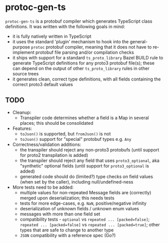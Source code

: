 # protoc-gen-ts

`protoc-gen-ts` is a protobuf compiler which generates TypeScript class definitions. It was written with the following goals in mind:

- it is fully natively written in TypeScript
- it uses the standard 'plugin' mechanism to hook into the general-purpose `protoc` protobuf compiler, meaning that it does not have to re-implement protobuf file parsing and/or compilation checks
- it ships with support for a standard `ts_proto_library` Bazel BUILD rule to generate TypeScript definitions for any proto3 protobuf file(s); these can depend on the output of other `ts_proto_library` rules in other source trees
- it generates clean, correct type definitions, with all fields containing the correct proto3 default values

## TODO

- Cleanup:
  - Transpiler code determines whether a field is a Map in several places; this should be consolidated
- Features:
  - `toJson()` is supported, but `fromJson()` is not
  - `toJson()` support for "special" protobuf types e.g. `Any`
- Correctness/validation additions:
  - the transpiler should reject any non-proto3 protobufs (until support for proto2 transpilation is added)
  - the transpiler should reject any field that uses `proto3_optional`, aka "synthetic" optional fields (until support for `proto3_optional` is added)
  - generated code should do (limited?) type checks on field values (when set by the caller), including null/undefined-ness
- More tests need to be added:
  - multiple values for non-repeated Message fields are (correctly) merged upon deserialization; this needs tests
  - tests for more edge-cases, e.g. `NaN`, positive/negative infinity
  - deserialization of unknown fields / unknown enum values
  - messages with more than one field set
  - compatibility tests - `optional` vs `repeated ... [packed=false]`; `repeated ... [packed=false]` vs `repeated ... [packed=true]`; other types that are safe to change to another type
  - `JSON` compatibility with a reference spec (Go?)
